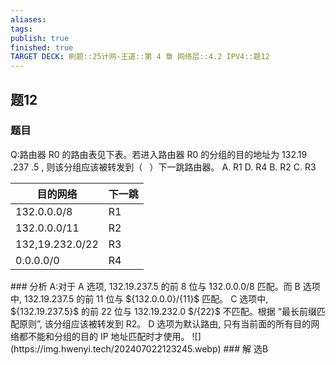 ```yaml
---
aliases: 
tags: 
publish: true
finished: true
TARGET DECK: 刷题::25计网-王道::第 4 章 网络层::4.2 IPV4::题12
---
```


## 题12
### 题目
Q:路由器 R0 的路由表见下表。若进入路由器 R0 的分组的目的地址为 132.19 .237 .5 , 则该分组应该被转发到（ $\;$ ）下一跳路由器。
A. R1 D. R4
B. R2 C. R3
<table><thead><tr><th>目的网络</th><th>下一跳</th></tr></thead><tr><td>132.0.0.0/8</td><td>R1</td></tr><tr><td>132.0.0.0/11</td><td>R2</td></tr><tr><td>132,19.232.0/22</td><td>R3</td></tr><tr><td>0.0.0.0/0</td><td>R4</td></tr></table>
### 分析
A:对于 A 选项, 132.19.237.5 的前 8 位与 132.0.0.0/8 匹配。而 B 选项中, 132.19.237.5 的前 11  位与 ${132.0.0.0}/{11}$ 匹配。 
C 选项中, ${132.19.237.5}$ 的前 22 位与 132.19.232.0 $/{22}$ 不匹配。根据 “最长前缀匹配原则”, 该分组应该被转发到 R2。
D 选项为默认路由, 只有当前面的所有目的网络都不能和分组的目的 IP 地址匹配时才使用。
![](https://img.hwenyi.tech/202407022123245.webp)
### 解
选B

